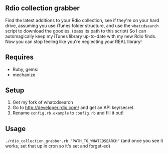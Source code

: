 ## Rdio collection grabber ##
Find the latest additions to your Rdio collection,
see if they're on your hard drive, assuming you use iTunes folder structure,
and use the `whatcdsearch` script to download the goodies. (pass its path to this script)
So I can automagically keep my iTunes library up-to-date with my new Rdio finds.
Now you can stop feeling like you're neglecting your REAL library!

## Requires ##
- Ruby, gems:
 - mechanize

## Setup ##

1. Get my fork of whatcdsearch
2. Go to http://developer.rdio.com/ and get an API key/secret.
3. Rename `config.rb.example` to `config.rb` and fill it out!

## Usage ##

`./rdio_collection_grabber.rb "PATH_TO_WHATCDSEARCH"`
(and once you see it works, set that up in cron so it's set and forget-ed)